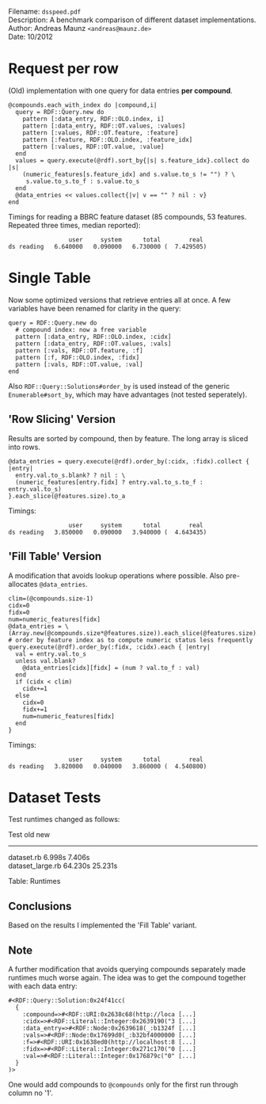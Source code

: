 Filename: `dsspeed.pdf`  
Description: A benchmark comparison of different dataset implementations.  
Author: Andreas Maunz `<andreas@maunz.de>`  
Date: 10/2012

# Request per row

(Old) implementation with one query for data entries **per compound**.

    @compounds.each_with_index do |compound,i|
      query = RDF::Query.new do
        pattern [:data_entry, RDF::OLO.index, i]
        pattern [:data_entry, RDF::OT.values, :values]
        pattern [:values, RDF::OT.feature, :feature]
        pattern [:feature, RDF::OLO.index, :feature_idx]
        pattern [:values, RDF::OT.value, :value]
      end
      values = query.execute(@rdf).sort_by{|s| s.feature_idx}.collect do |s|
        (numeric_features[s.feature_idx] and s.value.to_s != "") ? \
         s.value.to_s.to_f : s.value.to_s
      end
      @data_entries << values.collect{|v| v == "" ? nil : v}
    end

Timings for reading a BBRC feature dataset (85 compounds, 53 features. Repeated three times, median reported):

                     user     system      total        real
    ds reading   6.640000   0.090000   6.730000 (  7.429505)


# Single Table

Now some optimized versions that retrieve entries all at once. A few variables have been renamed for clarity in the query:

    query = RDF::Query.new do
      # compound index: now a free variable
      pattern [:data_entry, RDF::OLO.index, :cidx] 
      pattern [:data_entry, RDF::OT.values, :vals]
      pattern [:vals, RDF::OT.feature, :f]
      pattern [:f, RDF::OLO.index, :fidx]
      pattern [:vals, RDF::OT.value, :val]
    end

Also `RDF::Query::Solutions#order_by` is used instead of the generic `Enumerable#sort_by`, which may have advantages (not tested seperately).

## 'Row Slicing' Version

Results are sorted by compound, then by feature. The long array is sliced into rows.

    @data_entries = query.execute(@rdf).order_by(:cidx, :fidx).collect { |entry| 
      entry.val.to_s.blank? ? nil : \
      (numeric_features[entry.fidx] ? entry.val.to_s.to_f : entry.val.to_s)
    }.each_slice(@features.size).to_a

Timings:

                     user     system      total        real
    ds reading   3.850000   0.090000   3.940000 (  4.643435)

## 'Fill Table' Version

A modification that avoids lookup operations where possible. Also pre-allocates `@data_entries`.

    clim=(@compounds.size-1)
    cidx=0
    fidx=0
    num=numeric_features[fidx]
    @data_entries = \
    (Array.new(@compounds.size*@features.size)).each_slice(@features.size).to_a
    # order by feature index as to compute numeric status less frequently
    query.execute(@rdf).order_by(:fidx, :cidx).each { |entry| 
      val = entry.val.to_s
      unless val.blank?
        @data_entries[cidx][fidx] = (num ? val.to_f : val)
      end
      if (cidx < clim)
        cidx+=1
      else
        cidx=0
        fidx+=1
        num=numeric_features[fidx]
      end
    }

Timings:

                     user     system      total        real
    ds reading   3.820000   0.040000   3.860000 (  4.540800)


# Dataset Tests

Test runtimes changed as follows:

Test             old     new     
---------------- ------- ------- 
dataset.rb       6.998s  7.406s  
dataset_large.rb 64.230s 25.231s 

Table: Runtimes


## Conclusions

Based on the results I implemented the 'Fill Table' variant.


## Note

A further modification that avoids querying compounds separately made runtimes much worse again.
The idea was to get the compound together with each data entry:

    #<RDF::Query::Solution:0x24f41cc(
      {
        :compound=>#<RDF::URI:0x2638c68(http://loca [...]
        :cidx=>#<RDF::Literal::Integer:0x2639190("3 [...]
        :data_entry=>#<RDF::Node:0x2639618(_:b1324f [...]
        :vals=>#<RDF::Node:0x17699d0(_:b32bf4000000 [...]
        :f=>#<RDF::URI:0x1638ed0(http://localhost:8 [...]
        :fidx=>#<RDF::Literal::Integer:0x271c170("0 [...]
        :val=>#<RDF::Literal::Integer:0x176879c("0" [...]
      }
    )>

One would add compounds to `@compounds` only for the first run through column no '1'.

